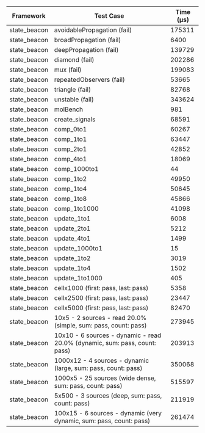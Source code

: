 | Framework | Test Case | Time (μs) |
| --- | --- | --- |
| state_beacon | avoidablePropagation (fail) | 175311 |
| state_beacon | broadPropagation (fail) | 6400 |
| state_beacon | deepPropagation (fail) | 139729 |
| state_beacon | diamond (fail) | 202286 |
| state_beacon | mux (fail) | 199083 |
| state_beacon | repeatedObservers (fail) | 53665 |
| state_beacon | triangle (fail) | 82768 |
| state_beacon | unstable (fail) | 343624 |
| state_beacon | molBench | 981 |
| state_beacon | create_signals | 68591 |
| state_beacon | comp_0to1 | 60267 |
| state_beacon | comp_1to1 | 63447 |
| state_beacon | comp_2to1 | 42852 |
| state_beacon | comp_4to1 | 18069 |
| state_beacon | comp_1000to1 | 44 |
| state_beacon | comp_1to2 | 49950 |
| state_beacon | comp_1to4 | 50645 |
| state_beacon | comp_1to8 | 45866 |
| state_beacon | comp_1to1000 | 41098 |
| state_beacon | update_1to1 | 6008 |
| state_beacon | update_2to1 | 5212 |
| state_beacon | update_4to1 | 1499 |
| state_beacon | update_1000to1 | 15 |
| state_beacon | update_1to2 | 3019 |
| state_beacon | update_1to4 | 1502 |
| state_beacon | update_1to1000 | 405 |
| state_beacon | cellx1000 (first: pass, last: pass) | 5358 |
| state_beacon | cellx2500 (first: pass, last: pass) | 23447 |
| state_beacon | cellx5000 (first: pass, last: pass) | 82470 |
| state_beacon | 10x5 - 2 sources - read 20.0% (simple, sum: pass, count: pass) | 273945 |
| state_beacon | 10x10 - 6 sources - dynamic - read 20.0% (dynamic, sum: pass, count: pass) | 203913 |
| state_beacon | 1000x12 - 4 sources - dynamic (large, sum: pass, count: pass) | 350068 |
| state_beacon | 1000x5 - 25 sources (wide dense, sum: pass, count: pass) | 515597 |
| state_beacon | 5x500 - 3 sources (deep, sum: pass, count: pass) | 211919 |
| state_beacon | 100x15 - 6 sources - dynamic (very dynamic, sum: pass, count: pass) | 261474 |
